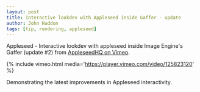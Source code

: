 ```yaml
---
layout: post
title: Interactive lookdev with Appleseed inside Gaffer - update
author: John Haddon
tags: [tip, rendering, appleseed]
---
```


Appleseed - Interactive lookdev with appleseed inside Image Engine's Gaffer (update #2) from [AppleseedHQ on Vimeo](https://vimeo.com/appleseedhq).

{% include vimeo.html media='https://player.vimeo.com/video/125823120' %}

Demonstrating the latest improvements in Appleseed interactivity.
